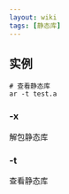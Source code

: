 ```yaml
---
layout: wiki
tags: [静态库]
---
```


## 实例

```
# 查看静态库
ar -t test.a
```

### -x

解包静态库

### -t

查看静态库

